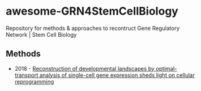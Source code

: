 # awesome-GRN4StemCellBiology
Repository for methods &amp; approaches to recontruct Gene Regulatory Network | Stem Cell Biology

## Methods
- 2018 - [Reconstruction of developmental landscapes by optimal-transport analysis of single-cell gene expression sheds light on cellular reprogramming](https://doi.org/10.1101/191056)
